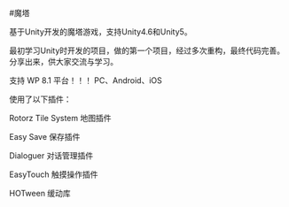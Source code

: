 #魔塔

基于Unity开发的魔塔游戏，支持Unity4.6和Unity5。

最初学习Unity时开发的项目，做的第一个项目，经过多次重构，最终代码完善。分享出来，供大家交流与学习。

支持 WP 8.1 平台！！！ PC、Android、iOS

使用了以下插件：

Rotorz Tile System 地图插件

Easy Save 保存插件

Dialoguer 对话管理插件

EasyTouch 触摸操作插件

HOTween 缓动库